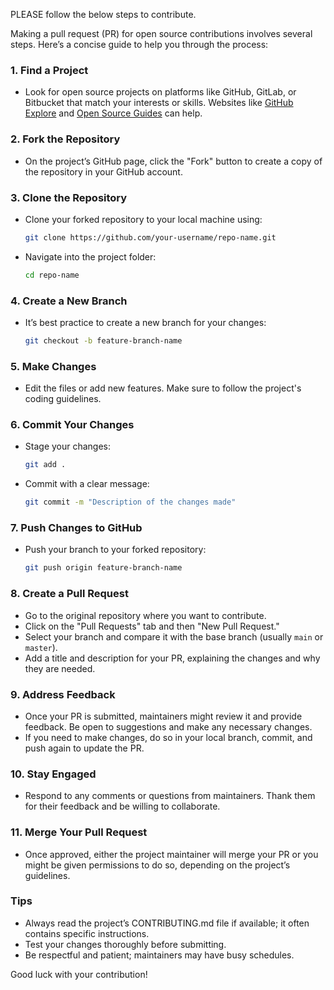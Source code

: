 PLEASE follow the below steps to contribute.

Making a pull request (PR) for open source contributions involves several steps. Here’s a concise guide to help you through the process:

### 1. **Find a Project**
   - Look for open source projects on platforms like GitHub, GitLab, or Bitbucket that match your interests or skills. Websites like [GitHub Explore](https://github.com/explore) and [Open Source Guides](https://opensource.guide/) can help.

### 2. **Fork the Repository**
   - On the project’s GitHub page, click the "Fork" button to create a copy of the repository in your GitHub account.

### 3. **Clone the Repository**
   - Clone your forked repository to your local machine using:
     ```bash
     git clone https://github.com/your-username/repo-name.git
     ```
   - Navigate into the project folder:
     ```bash
     cd repo-name
     ```

### 4. **Create a New Branch**
   - It’s best practice to create a new branch for your changes:
     ```bash
     git checkout -b feature-branch-name
     ```

### 5. **Make Changes**
   - Edit the files or add new features. Make sure to follow the project's coding guidelines.

### 6. **Commit Your Changes**
   - Stage your changes:
     ```bash
     git add .
     ```
   - Commit with a clear message:
     ```bash
     git commit -m "Description of the changes made"
     ```

### 7. **Push Changes to GitHub**
   - Push your branch to your forked repository:
     ```bash
     git push origin feature-branch-name
     ```

### 8. **Create a Pull Request**
   - Go to the original repository where you want to contribute.
   - Click on the "Pull Requests" tab and then "New Pull Request."
   - Select your branch and compare it with the base branch (usually `main` or `master`).
   - Add a title and description for your PR, explaining the changes and why they are needed.

### 9. **Address Feedback**
   - Once your PR is submitted, maintainers might review it and provide feedback. Be open to suggestions and make any necessary changes.
   - If you need to make changes, do so in your local branch, commit, and push again to update the PR.

### 10. **Stay Engaged**
   - Respond to any comments or questions from maintainers. Thank them for their feedback and be willing to collaborate.

### 11. **Merge Your Pull Request**
   - Once approved, either the project maintainer will merge your PR or you might be given permissions to do so, depending on the project’s guidelines.

### Tips
- Always read the project’s CONTRIBUTING.md file if available; it often contains specific instructions.
- Test your changes thoroughly before submitting.
- Be respectful and patient; maintainers may have busy schedules.

Good luck with your contribution!